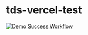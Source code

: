 # tds-vercel-test

[![Demo Success Workflow](https://github.com/aniketshedge/tds-vercel-test/actions/workflows/demo-success.yml/badge.svg)](https://github.com/aniketshedge/tds-vercel-test/actions/workflows/demo-success.yml)
